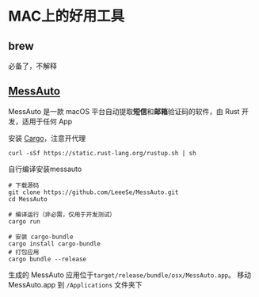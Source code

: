 # MAC上的好用工具

## brew
必备了，不解释

## [MessAuto](https://github.com/LeeeSe/MessAuto)
MessAuto 是一款 macOS 平台自动提取**短信**和**邮箱**验证码的软件，由 Rust 开发，适用于任何 App

安装 [Cargo](https://rustwiki.org/zh-CN/cargo/getting-started/installation.html)，注意开代理
```
curl -sSf https://static.rust-lang.org/rustup.sh | sh
```
自行编译安装messauto
```
# 下载源码
git clone https://github.com/LeeeSe/MessAuto.git
cd MessAuto

# 编译运行（非必需，仅用于开发测试）
cargo run

# 安装 cargo-bundle
cargo install cargo-bundle
# 打包应用
cargo bundle --release
```
生成的 MessAuto 应用位于`target/release/bundle/osx/MessAuto.app`。
移动 MessAuto.app 到 `/Applications` 文件夹下
